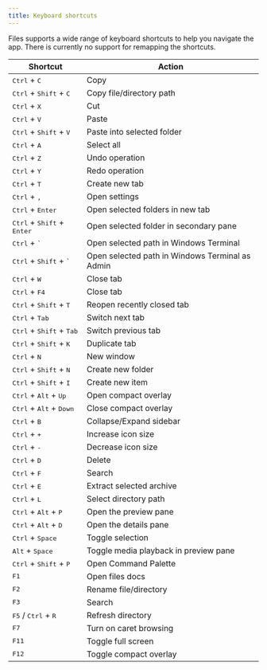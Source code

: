 ```yaml
---
title: Keyboard shortcuts
---
```


Files supports a wide range of keyboard shortcuts to help you navigate the app. There is currently no support for remapping the shortcuts.

| Shortcut                                              | Action                                          |
| ----------------------------------------------------- | ----------------------------------------------- |
| <kbd>Ctrl</kbd> + <kbd>C</kbd>                        | Copy                                            |
| <kbd>Ctrl</kbd> + <kbd>Shift</kbd> + <kbd>C</kbd>     | Copy file/directory path                        |
| <kbd>Ctrl</kbd> + <kbd>X</kbd>                        | Cut                                             |
| <kbd>Ctrl</kbd> + <kbd>V</kbd>                        | Paste                                           |
| <kbd>Ctrl</kbd> + <kbd>Shift</kbd> + <kbd>V</kbd>     | Paste into selected folder                      |
| <kbd>Ctrl</kbd> + <kbd>A</kbd>                        | Select all                                      |
| <kbd>Ctrl</kbd> + <kbd>Z</kbd>                        | Undo operation                                  |
| <kbd>Ctrl</kbd> + <kbd>Y</kbd>                        | Redo operation                                  |
| <kbd>Ctrl</kbd> + <kbd>T</kbd>                        | Create new tab                                  |
| <kbd>Ctrl</kbd> + <kbd>,</kbd>                        | Open settings                                   |
| <kbd>Ctrl</kbd> + <kbd>Enter</kbd>                    | Open selected folders in new tab                |
| <kbd>Ctrl</kbd> + <kbd>Shift</kbd> + <kbd>Enter</kbd> | Open selected folder in secondary pane          |
| <kbd>Ctrl</kbd> + <kbd>`</kbd>                        | Open selected path in Windows Terminal          |
| <kbd>Ctrl</kbd> + <kbd>Shift</kbd> + <kbd>`</kbd>     | Open selected path in Windows Terminal as Admin |
| <kbd>Ctrl</kbd> + <kbd>W</kbd>                        | Close tab                                       |
| <kbd>Ctrl</kbd> + <kbd>F4</kbd>                       | Close tab                                       |
| <kbd>Ctrl</kbd> + <kbd>Shift</kbd> + <kbd>T</kbd>     | Reopen recently closed tab                      |
| <kbd>Ctrl</kbd> + <kbd>Tab</kbd>                      | Switch next tab                                 |
| <kbd>Ctrl</kbd> + <kbd>Shift</kbd> + <kbd>Tab</kbd>   | Switch previous tab                             |
| <kbd>Ctrl</kbd> + <kbd>Shift</kbd> + <kbd>K</kbd>     | Duplicate tab                                   |
| <kbd>Ctrl</kbd> + <kbd>N</kbd>                        | New window                                      |
| <kbd>Ctrl</kbd> + <kbd>Shift</kbd> + <kbd>N</kbd>     | Create new folder                               |
| <kbd>Ctrl</kbd> + <kbd>Shift</kbd> + <kbd>I</kbd>     | Create new item                                 |
| <kbd>Ctrl</kbd> + <kbd>Alt</kbd> + <kbd>Up</kbd>      | Open compact overlay                            |
| <kbd>Ctrl</kbd> + <kbd>Alt</kbd> + <kbd>Down</kbd>    | Close compact overlay                           |
| <kbd>Ctrl</kbd> + <kbd>B</kbd>                        | Collapse/Expand sidebar                         |
| <kbd>Ctrl</kbd> + <kbd>+</kbd>                        | Increase icon size                              |
| <kbd>Ctrl</kbd> + <kbd>-</kbd>                        | Decrease icon size                              |
| <kbd>Ctrl</kbd> + <kbd>D</kbd>                        | Delete                                          |
| <kbd>Ctrl</kbd> + <kbd>F</kbd>                        | Search                                          |
| <kbd>Ctrl</kbd> + <kbd>E</kbd>                        | Extract selected archive                        |
| <kbd>Ctrl</kbd> + <kbd>L</kbd>                        | Select directory path                           |
| <kbd>Ctrl</kbd> + <kbd>Alt</kbd> + <kbd>P</kbd>       | Open the preview pane                           |
| <kbd>Ctrl</kbd> + <kbd>Alt</kbd> + <kbd>D</kbd>       | Open the details pane                           |
| <kbd>Ctrl</kbd> + <kbd>Space</kbd>                    | Toggle selection                                |
| <kbd>Alt</kbd> + <kbd>Space</kbd>                     | Toggle media playback in preview pane           |
| <kbd>Ctrl</kbd> + <kbd>Shift</kbd> + <kbd>P</kbd>     | Open Command Palette                            |
| <kbd>F1</kbd>                                         | Open files docs                                 |
| <kbd>F2</kbd>                                         | Rename file/directory                           |
| <kbd>F3</kbd>                                         | Search                                          |
| <kbd>F5</kbd> / <kbd>Ctrl</kbd> + <kbd>R</kbd>        | Refresh directory                               |
| <kbd>F7</kbd>                                         | Turn on caret browsing                          |
| <kbd>F11</kbd>                                        | Toggle full screen                              |
| <kbd>F12</kbd>                                        | Toggle compact overlay                          |
